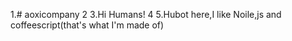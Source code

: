 1.# aoxicompany
2
3.Hi Humans!
4
5.Hubot here,I like Noile,js and coffeescript(that's what I'm made of)
